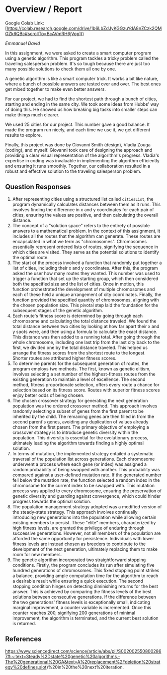 # Overview / Report

Google Colab Link: [https://colab.research.google.com/drive/1b6LbZdJyKGGzuYdA8nZCzk2QMGZk6QBc#scrollTo=BcAVmRH6jVop]()

*Emmanuel David*


In this assignment, we were asked to create a smart computer program using a genetic algorithm. This program tackles a tricky problem called the traveling salesperson problem. It's so tough because there are just too many possible solutions to check them all one by one.

A genetic algorithm is like a smart computer trick. It works a bit like nature, where a bunch of possible answers are tested over and over. The best ones get mixed together to make even better answers.

For our project, we had to find the shortest path through a bunch of cities, starting and ending in the same city. We took some ideas from Hubbs' way of doing this. He showed us how breaking big tasks into smaller steps can make things much clearer.

We used 25 cities for our project. This number gave a good balance. It made the program run nicely, and each time we use it, we get different results to explore.

Finally, this project was done by Giovanni Smith (design), Vladia Zouga (coding), and myself. Giovanni took care of designing the approach and providing a clear visual representation of the algorithm's progress. Vladia's expertise in coding was invaluable in implementing the algorithm efficiently and ensuring it runs smoothly. Together, our collaboration resulted in a robust and effective solution to the traveling salesperson problem.

## Question Responses

1. After representing cities using a structured list called `citiesList`, the program dynamically calculates distances between them as it runs. This involves finding the difference in x and y coordinates for each pair of cities, ensuring the values are positive, and then calculating the overall distance.
2. The concept of a "solution space" refers to the entirety of possible answers to a mathematical problem. In the context of this assignment, it includes all the routes that the algorithm can generate. These routes are encapsulated in what we term as "chromosomes". Chromosomes essentially represent ordered lists of routes, signifying the sequence in which cities are visited. They serve as the potential solutions to identify the optimal route.
3. The start of the process involved a function that randomly put together a list of cities, including their x and y coordinates. After this, the program asked the user how many routes they wanted. This number was used to trigger a function that set up the starting group, which then considered both the specified size and the list of cities. Once in motion, this function orchestrated the development of multiple chromosomes and each of these held a unique arrangement of city coordinates. Finally, the function provided the specified quantity of chromosomes, aligning with the chosen population size. This pivotal step laid the foundation for the subsequent stages of the genetic algorithm.
4. Each route's fitness score is determined by going through each chromosome and calculating the total distance traveled. We found the total distance between two cities by looking at how far apart their x and y spots were, and then using a formula to calculate the exact distance. This distance was then added to a running total. After going through the whole chromosome, including one last trip from the last city back to the first, we divided one by the total distance traveled. This helped us arrange the fitness scores from the shortest route to the longest. Shorter routes are attributed higher fitness scores.
5. To determine parents for the subsequent generation of routes, the program employs two methods. The first, known as genetic elitism, involves selecting a set number of the highest-fitness routes from the existing generation to maintain a level of excellence. The second method, fitness proportionate selection, offers every route a chance for selection based on its fitness score. Routes with superior fitness scores enjoy better odds of being chosen.
6. The chosen crossover strategy for generating the next generation population was the ordered crossover method. This approach involves randomly selecting a subset of genes from the first parent to be inherited by the child. The remaining genes are then filled in from the second parent's genes, avoiding any duplication of values already chosen from the first parent. The primary objective of employing a crossover strategy is to introduce genetic diversity within the population. This diversity is essential for the evolutionary process, ultimately leading the algorithm towards finding a highly optimal solution.
7. In terms of mutation, the implemented strategy entailed a systematic traversal of the population list across generations. Each chromosome underwent a process where each gene (or index) was assigned a random probability of being swapped with another. This probability was compared against a user-defined mutation rate. If the generated number fell below the mutation rate, the function selected a random index in the chromosome for the current index to be swapped with. This mutation process was applied to every chromosome, ensuring the preservation of genetic diversity and guarding against convergence, which could hinder progress towards the optimal solution.
8. The population management strategy adopted was a modified version of the steady-state strategy. This approach involves continually introducing new generations into the population while allowing certain existing members to persist. These "elite" members, characterized by high fitness levels, are granted the privilege of enduring through successive generations. However, not all members of the population are afforded the same opportunity for persistence. Individuals with lower fitness levels are instead chosen as breeders to contribute to the development of the next generation, ultimately replacing them to make room for new members.
9. The genetic algorithm incorporated two straightforward stopping conditions. Firstly, the program concludes its run after simulating five hundred generations of chromosomes. This fixed stopping point strikes a balance, providing ample computation time for the algorithm to reach a desirable result while ensuring a quick execution. The second stopping condition hinges on detecting diminishing returns for the best answer. This is achieved by comparing the fitness levels of the best solutions between consecutive generations. If the difference between the two generations' fitness levels is exceptionally small, indicating marginal improvement, a counter variable is incremented. Once this counter reaches 200, signifying 200 generations of minimal improvement, the algorithm is terminated, and the current best solution is returned.

## References

https://www.sciencedirect.com/science/article/abs/pii/S0020025508002867#:~:text=Steady%2Dstate%20genetic%20algorithms,-The%20generational%20GA&text=A%20replacement%2Fdeletion%20strategy%20defines,slot)%20in%20the%20next%20iteration.
